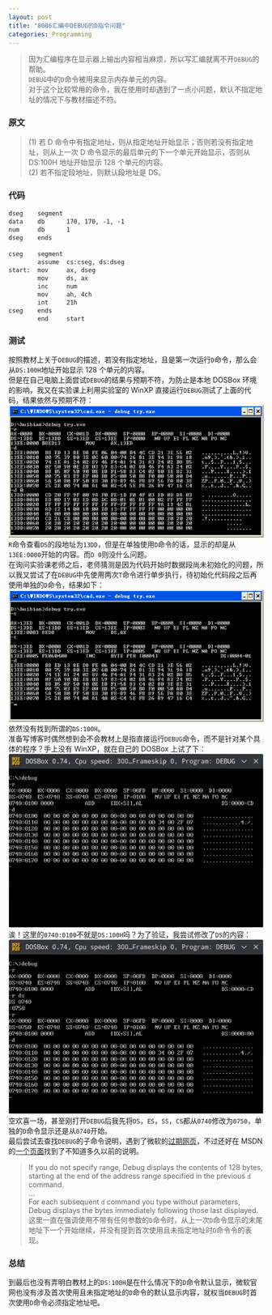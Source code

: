 ```yaml
---
layout: post
title: "8086汇编中DEBUG的D指令问题"
categories: Programming
---
```


> 因为汇编程序在显示器上输出内容相当麻烦，所以写汇编就离不开`DEBUG`的帮助。  
> `DEBUG`中的`D`命令被用来显示内存单元的内容。  
> 对于这个比较常用的命令，我在使用时却遇到了一点小问题，默认不指定地址的情况下与教材描述不符。

<!-- more -->

### 原文
> (1) 若 D 命令中有指定地址，则从指定地址开始显示；否则若没有指定地址，则从上一次 D 命令显示的最后单元的下一个单元开始显示，否则从 DS:100H 地址开始显示 128 个单元的内容。  
> (2) 若不指定段地址，则默认段地址是 DS。

### 代码
```
dseg    segment
data    db      170, 170, -1, -1
num     db      1
dseg    ends

cseg    segment
        assume  cs:cseg, ds:dseg
start:  mov     ax, dseg
        mov     ds, ax
        inc     num
        mov     ah, 4ch
        int     21h
cseg    ends
        end     start
```

### 测试
按照教材上关于`DEBUG`的描述，若没有指定地址，且是第一次运行`D`命令，那么会从`DS:100H`地址开始显示 128 个单元的内容。  
但是在自己电脑上面尝试`DEBUG`的结果与预期不符，为防止是本地 DOSBox 环境的影响，我又在实验课上利用实验室的 WinXP 直接运行`DEBUG`测试了上面的代码，结果依然与预期不符：
![debug_d_1](/public/image/debug_d_1.png)
`R`命令查看`DS`的段地址为`13DD`，但是在单独使用`D`命令的话，显示的却是从`13EE:0000`开始的内容。而`D 0`则没什么问题。  
在询问实验课老师之后，老师猜测是因为代码开始时数据段尚未初始化的问题，所以我又尝试了在`DEBUG`中先使用两次`T`命令进行单步执行，待初始化代码段之后再使用单独的`D`命令，结果如下：
![debug_d_2](/public/image/debug_d_2.png)
依然没有找到所谓的`DS:100H`。  
准备写博客时偶然想到会不会教材上是指直接运行`DEBUG`命令，而不是针对某个具体的程序？手上没有 WinXP，就在自己的 DOSBox 上试了下：
![debug_d_3](/public/image/debug_d_3.png)
诶！这里的`0740:0100`不就是`DS:100H`吗？为了验证，我尝试修改了`DS`的内容：
![debug_d_4](/public/image/debug_d_4.png)
空欢喜一场，甚至刚打开`DEBUG`后我先将`DS`，`ES`，`SS`，`CS`都从`0740`修改为`0750`，单独的`D`命令显示还是从`0740`开始。  
最后尝试去查找`DEBUG`的子命令说明，遇到了微软的[过期网页](https://docs.microsoft.com/en-us/previous-versions/windows/it-pro/windows-xp/bb491041(v%3dtechnet.10))，不过还好在 MSDN 的[一个页面](https://msdn.microsoft.com/en-us/library/cc722863.aspx#XSLTsection125121120120)找到了不知道多久以前的说明。
> If you do not specify range, Debug displays the contents of 128 bytes, starting at the end of the address range specified in the previous `d` command.  
> ...  
> For each subsequent `d` command you type without parameters, Debug displays the bytes immediately following those last displayed.  
这里一直在强调使用不带有任何参数的`D`命令时，从上一次`D`命令显示的末尾地址下一个开始继续，并没有提到首次使用且未指定地址时`D`命令令的表现。  
### 总结
到最后也没有弄明白教材上的`DS:100H`是在什么情况下的`D`命令默认显示，微软官网也没有涉及首次使用且未指定地址的`D`命令的默认显示内容，就权当`DEBUG`时首次使用`D`命令必须指定地址吧。
